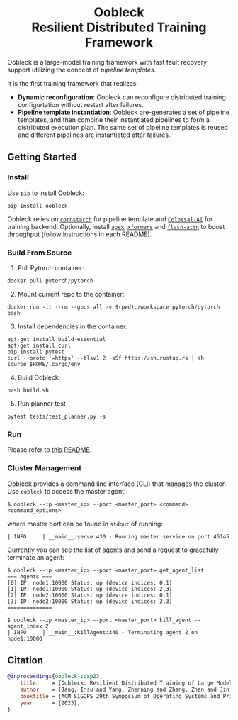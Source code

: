<h1 align="center">Oobleck<br>
Resilient Distributed Training Framework</h1>

Oobleck is a large-model training framework with fast fault recovery support utilizing the concept of *pipeline templates*.

It is the first training framework that realizes:

- **Dynamic reconfiguration**: Oobleck can reconfigure distributed training configurtation without restart after failures.
- **Pipeline template instantiation**: Oobleck pre-generates a set of pipeline templates, and then combine their instantiated pipelines to form a distributed execution plan. The same set of pipeline templates is reused and different pipelines are instantiated after failures.

## Getting Started

### Install

Use `pip` to install Oobleck:
```
pip install oobleck
```

Oobleck relies on [`cornstarch`](https://github.com/Symbioticlab/cornstarch) for pipeline template and [`Colossal-AI`](https://github.com/hpcaitech/ColossalAI) for training backend.
Optionally, install [`apex`](https://github.com/nvidia/apex), [`xformers`](https://github.com/facebookresearch/xformers) and [`flash-attn`](https://github.com/Dao-AILab/flash-attention) to boost throughput (follow instructions in each README).

### Build From Source
1. Pull Pytorch container:
```
docker pull pytorch/pytorch
```
2. Mount current repo to the container:
```
docker run -it --rm --gpus all -v $(pwd):/workspace pytorch/pytorch bash
```
3. Install dependencies in the container:
```
apt-get install build-essential
apt-get install curl
pip install pytest
curl --proto '=https' --tlsv1.2 -sSf https://sh.rustup.rs | sh
source $HOME/.cargo/env
```
4. Build Oobleck:
```
bash build.sh
```
5. Run planner test
```
pytest tests/test_planner.py -s
```


### Run

Please refer to [this README](./examples/README.md).

### Cluster Management

Oobleck provides a command line interface (CLI) that manages the cluster. Use `oobleck` to access the master agent:

```
$ oobleck --ip <master_ip> --port <master_port> <command> <command_options>
```
where master port can be found in `stdout` of running:

```
| INFO     | __main__:serve:430 - Running master service on port 45145
```

Currently you can see the list of agents and send a request to gracefully terminate an agent:

```
$ oobleck --ip <master_ip> --port <master_port> get_agent_list
=== Agents ===
[0] IP: node1:10000 Status: up (device indices: 0,1)
[1] IP: node1:10000 Status: up (device indices: 2,3)
[2] IP: node2:10000 Status: up (device indices: 0,1)
[3] IP: node2:10000 Status: up (device indices: 2,3)
==============

$ oobleck --ip <master_ip> --port <master_port> kill_agent --agent_index 2
| INFO     | __main__:KillAgent:340 - Terminating agent 2 on node1:10000
```

## Citation

```bibtex
@inproceedings{oobleck-sosp23,
    title     = {Oobleck: Resilient Distributed Training of Large Models Using Pipeline Templates},
    author    = {Jang, Insu and Yang, Zhenning and Zhang, Zhen and Jin, Xin and Chowdhury, Mosharaf},
    booktitle = {ACM SIGOPS 29th Symposium of Operating Systems and Principles (SOSP '23)},
    year      = {2023},
}
```